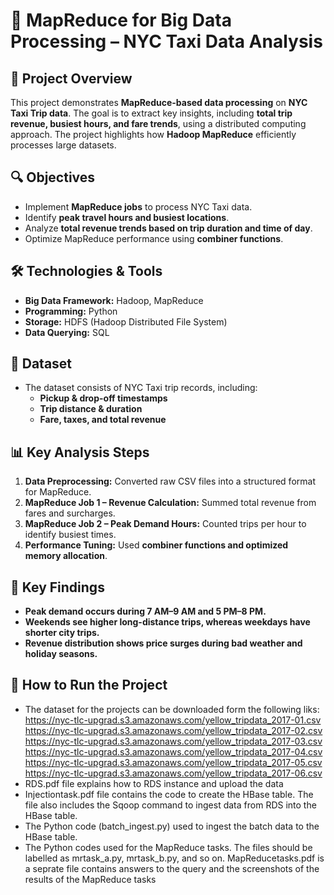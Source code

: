 # 🚖 MapReduce for Big Data Processing – NYC Taxi Data Analysis  

## 📝 Project Overview  
This project demonstrates **MapReduce-based data processing** on **NYC Taxi Trip data**. The goal is to extract key insights, including **total trip revenue, busiest hours, and fare trends**, using a distributed computing approach. The project highlights how **Hadoop MapReduce** efficiently processes large datasets.  

## 🔍 Objectives  
- Implement **MapReduce jobs** to process NYC Taxi data.  
- Identify **peak travel hours and busiest locations**.  
- Analyze **total revenue trends based on trip duration and time of day**.  
- Optimize MapReduce performance using **combiner functions**.  

## 🛠️ Technologies & Tools  
- **Big Data Framework:** Hadoop, MapReduce  
- **Programming:** Python
- **Storage:** HDFS (Hadoop Distributed File System)  
- **Data Querying:** SQL  

## 📂 Dataset  
- The dataset consists of NYC Taxi trip records, including:  
  - **Pickup & drop-off timestamps**  
  - **Trip distance & duration**  
  - **Fare, taxes, and total revenue**

## 📊 Key Analysis Steps  
1. **Data Preprocessing:** Converted raw CSV files into a structured format for MapReduce.  
2. **MapReduce Job 1 – Revenue Calculation:** Summed total revenue from fares and surcharges.  
3. **MapReduce Job 2 – Peak Demand Hours:** Counted trips per hour to identify busiest times.  
4. **Performance Tuning:** Used **combiner functions and optimized memory allocation**.  

## 📌 Key Findings  
- **Peak demand occurs during 7 AM–9 AM and 5 PM–8 PM.**  
- **Weekends see higher long-distance trips, whereas weekdays have shorter city trips.**  
- **Revenue distribution shows price surges during bad weather and holiday seasons.**  

## 🚀 How to Run the Project  
- The dataset for the projects can be downloaded form the following liks:
<br> https://nyc-tlc-upgrad.s3.amazonaws.com/yellow_tripdata_2017-01.csv
 <br> https://nyc-tlc-upgrad.s3.amazonaws.com/yellow_tripdata_2017-02.csv
 <br> https://nyc-tlc-upgrad.s3.amazonaws.com/yellow_tripdata_2017-03.csv
 <br> https://nyc-tlc-upgrad.s3.amazonaws.com/yellow_tripdata_2017-04.csv
 <br> https://nyc-tlc-upgrad.s3.amazonaws.com/yellow_tripdata_2017-05.csv
 <br> https://nyc-tlc-upgrad.s3.amazonaws.com/yellow_tripdata_2017-06.csv
- RDS.pdf file explains how to RDS instance and upload the data
- Injectiontask.pdf file contains the code to create the HBase table. The file also includes the Sqoop command to ingest data from RDS into the HBase table.
- The Python code (batch_ingest.py) used to ingest the batch data to the HBase table.
- The Python codes used for the MapReduce tasks. The files should be labelled as mrtask_a.py, mrtask_b.py, and so on. MapReducetasks.pdf is a seprate file contains answers to the query and the screenshots of the results of the MapReduce tasks 
